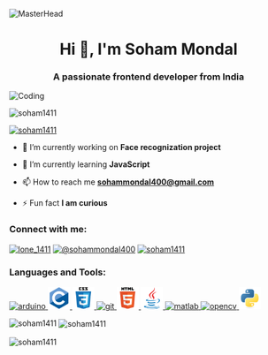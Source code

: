 ![MasterHead](https://user-images.githubusercontent.com/95478989/198955082-6e78ebb5-e1e4-49f9-8d32-6e5af3984dcd.gif)
<h1 align="center">Hi 👋, I'm Soham Mondal</h1>
<h3 align="center">A passionate frontend developer from India</h3>
<img align="" alt="Coding" width="400" src="https://mir-s3-cdn-cf.behance.net/project_modules/1400/19674676685931.5c717ec25050d.gif">

<p align="left"> <img src="https://komarev.com/ghpvc/?username=soham1411&label=Profile%20views&color=0e75b6&style=flat" alt="soham1411" /> </p>

<p align="left"> <a href="https://github.com/ryo-ma/github-profile-trophy"><img src="https://github-profile-trophy.vercel.app/?username=soham1411" alt="soham1411" /></a> </p>

- 🔭 I’m currently working on **Face recognization project**

- 🌱 I’m currently learning **JavaScript**

- 📫 How to reach me **sohammondal400@gmail.com**

- ⚡ Fun fact **I am curious**

<h3 align="left">Connect with me:</h3>
<p align="left">
<a href="https://instagram.com/lone_1411" target="blank"><img align="center" src="https://raw.githubusercontent.com/rahuldkjain/github-profile-readme-generator/master/src/images/icons/Social/instagram.svg" alt="lone_1411" height="30" width="40" /></a>
<a href="https://www.hackerrank.com/@sohammondal400" target="blank"><img align="center" src="https://raw.githubusercontent.com/rahuldkjain/github-profile-readme-generator/master/src/images/icons/Social/hackerrank.svg" alt="@sohammondal400" height="30" width="40" /></a>
<a href="https://www.leetcode.com/soham1411" target="blank"><img align="center" src="https://raw.githubusercontent.com/rahuldkjain/github-profile-readme-generator/master/src/images/icons/Social/leet-code.svg" alt="soham1411" height="30" width="40" /></a>
</p>

<h3 align="left">Languages and Tools:</h3>
<p align="left"> <a href="https://www.arduino.cc/" target="_blank" rel="noreferrer"> <img src="https://cdn.worldvectorlogo.com/logos/arduino-1.svg" alt="arduino" width="40" height="40"/> </a> <a href="https://www.cprogramming.com/" target="_blank" rel="noreferrer"> <img src="https://raw.githubusercontent.com/devicons/devicon/master/icons/c/c-original.svg" alt="c" width="40" height="40"/> </a> <a href="https://www.w3schools.com/css/" target="_blank" rel="noreferrer"> <img src="https://raw.githubusercontent.com/devicons/devicon/master/icons/css3/css3-original-wordmark.svg" alt="css3" width="40" height="40"/> </a> <a href="https://git-scm.com/" target="_blank" rel="noreferrer"> <img src="https://www.vectorlogo.zone/logos/git-scm/git-scm-icon.svg" alt="git" width="40" height="40"/> </a> <a href="https://www.w3.org/html/" target="_blank" rel="noreferrer"> <img src="https://raw.githubusercontent.com/devicons/devicon/master/icons/html5/html5-original-wordmark.svg" alt="html5" width="40" height="40"/> </a> <a href="https://www.java.com" target="_blank" rel="noreferrer"> <img src="https://raw.githubusercontent.com/devicons/devicon/master/icons/java/java-original.svg" alt="java" width="40" height="40"/> </a> <a href="https://www.mathworks.com/" target="_blank" rel="noreferrer"> <img src="https://upload.wikimedia.org/wikipedia/commons/2/21/Matlab_Logo.png" alt="matlab" width="40" height="40"/> </a> <a href="https://opencv.org/" target="_blank" rel="noreferrer"> <img src="https://www.vectorlogo.zone/logos/opencv/opencv-icon.svg" alt="opencv" width="40" height="40"/> </a> <a href="https://www.python.org" target="_blank" rel="noreferrer"> <img src="https://raw.githubusercontent.com/devicons/devicon/master/icons/python/python-original.svg" alt="python" width="40" height="40"/> </a> </p>

<p><img align="left" src="https://github-readme-stats.vercel.app/api/top-langs?username=soham1411&show_icons=true&locale=en&layout=compact" alt="soham1411" /></p>

<p>&nbsp;<img align="center" src="https://github-readme-stats.vercel.app/api?username=soham1411&show_icons=true&locale=en" alt="soham1411" /></p>

<p><img align="center" src="https://github-readme-streak-stats.herokuapp.com/?user=soham1411&" alt="soham1411" /></p>
